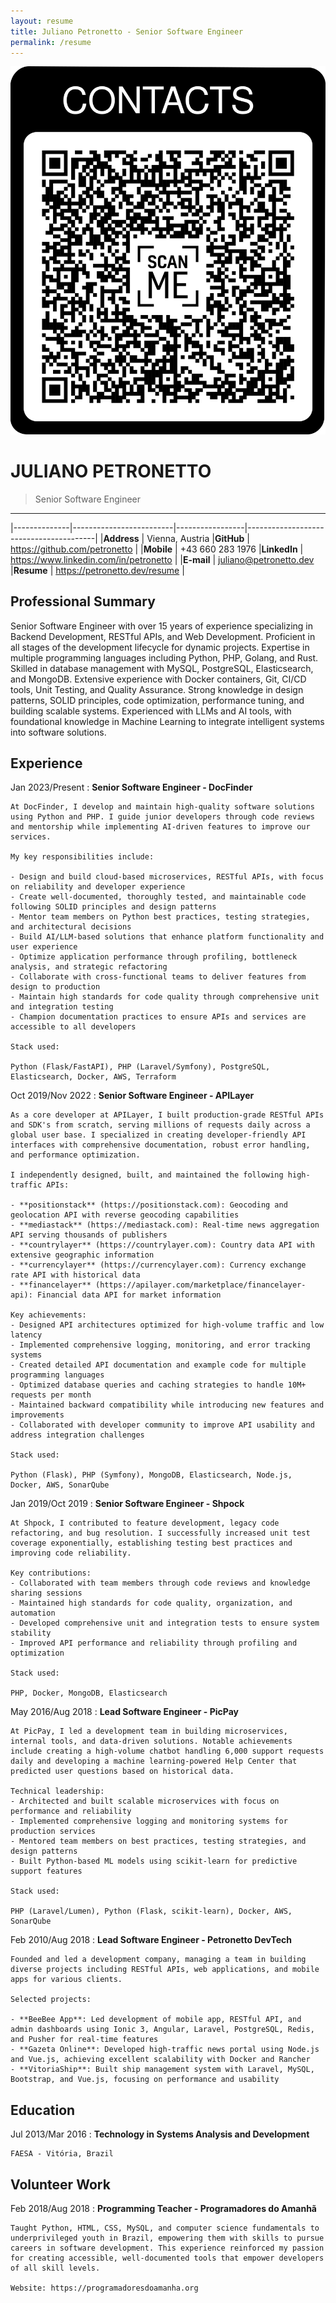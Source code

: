 ```yaml
---
layout: resume
title: Juliano Petronetto - Senior Software Engineer
permalink: /resume
---
```

![Contacts](/assets/images/qrcode.png)

JULIANO PETRONETTO
=====================================================================================================

> Senior Software Engineer

-----------------------------------------------------------------------------------------------------

|--------------|-------------------------|-----------------|----------------------------------------|
|**Address**   | Vienna, Austria         |**GitHub**       | https://github.com/petronetto          |
|**Mobile**    | +43 660 283 1976        |**LinkedIn**     | https://www.linkedin.com/in/petronetto |
|**E-mail**    | juliano@petronetto.dev  |**Resume**       | https://petronetto.dev/resume          |


Professional Summary
-----------------------------------------------------------------------------------------------------
Senior Software Engineer with over 15 years of experience specializing in Backend Development, RESTful APIs, and Web Development. Proficient in all stages of the development lifecycle for dynamic projects. Expertise in multiple programming languages including Python, PHP, Golang, and Rust. Skilled in database management with MySQL, PostgreSQL, Elasticsearch, and MongoDB. Extensive experience with Docker containers, Git, CI/CD tools, Unit Testing, and Quality Assurance. Strong knowledge in design patterns, SOLID principles, code optimization, performance tuning, and building scalable systems. Experienced with LLMs and AI tools, with foundational knowledge in Machine Learning to integrate intelligent systems into software solutions.


Experience
-----------------------------------------------------------------------------------------------------

Jan 2023/Present
:   **Senior Software Engineer - DocFinder**

    At DocFinder, I develop and maintain high-quality software solutions using Python and PHP. I guide junior developers through code reviews and mentorship while implementing AI-driven features to improve our services.

    My key responsibilities include:

    - Design and build cloud-based microservices, RESTful APIs, with focus on reliability and developer experience
    - Create well-documented, thoroughly tested, and maintainable code following SOLID principles and design patterns
    - Mentor team members on Python best practices, testing strategies, and architectural decisions
    - Build AI/LLM-based solutions that enhance platform functionality and user experience
    - Optimize application performance through profiling, bottleneck analysis, and strategic refactoring
    - Collaborate with cross-functional teams to deliver features from design to production
    - Maintain high standards for code quality through comprehensive unit and integration testing
    - Champion documentation practices to ensure APIs and services are accessible to all developers

    Stack used:

    Python (Flask/FastAPI), PHP (Laravel/Symfony), PostgreSQL, Elasticsearch, Docker, AWS, Terraform

Oct 2019/Nov 2022
:   **Senior Software Engineer - APILayer**

    As a core developer at APILayer, I built production-grade RESTful APIs and SDK's from scratch, serving millions of requests daily across a global user base. I specialized in creating developer-friendly API interfaces with comprehensive documentation, robust error handling, and performance optimization.

    I independently designed, built, and maintained the following high-traffic APIs:

    - **positionstack** (https://positionstack.com): Geocoding and geolocation API with reverse geocoding capabilities
    - **mediastack** (https://mediastack.com): Real-time news aggregation API serving thousands of publishers
    - **countrylayer** (https://countrylayer.com): Country data API with extensive geographic information
    - **currencylayer** (https://currencylayer.com): Currency exchange rate API with historical data
    - **financelayer** (https://apilayer.com/marketplace/financelayer-api): Financial data API for market information

    Key achievements:
    - Designed API architectures optimized for high-volume traffic and low latency
    - Implemented comprehensive logging, monitoring, and error tracking systems
    - Created detailed API documentation and example code for multiple programming languages
    - Optimized database queries and caching strategies to handle 10M+ requests per month
    - Maintained backward compatibility while introducing new features and improvements
    - Collaborated with developer community to improve API usability and address integration challenges
    
    Stack used:

    Python (Flask), PHP (Symfony), MongoDB, Elasticsearch, Node.js, Docker, AWS, SonarQube

Jan 2019/Oct 2019
:   **Senior Software Engineer - Shpock**

    At Shpock, I contributed to feature development, legacy code refactoring, and bug resolution. I successfully increased unit test coverage exponentially, establishing testing best practices and improving code reliability.

    Key contributions:
    - Collaborated with team members through code reviews and knowledge sharing sessions
    - Maintained high standards for code quality, organization, and automation
    - Developed comprehensive unit and integration tests to ensure system stability
    - Improved API performance and reliability through profiling and optimization

    Stack used:

    PHP, Docker, MongoDB, Elasticsearch

May 2016/Aug 2018
:   **Lead Software Engineer - PicPay**

    At PicPay, I led a development team in building microservices, internal tools, and data-driven solutions. Notable achievements include creating a high-volume chatbot handling 6,000 support requests daily and developing a machine learning-powered Help Center that predicted user questions based on historical data.

    Technical leadership:
    - Architected and built scalable microservices with focus on performance and reliability
    - Implemented comprehensive logging and monitoring systems for production services
    - Mentored team members on best practices, testing strategies, and design patterns
    - Built Python-based ML models using scikit-learn for predictive support features

    Stack used:

    PHP (Laravel/Lumen), Python (Flask, scikit-learn), Docker, AWS, SonarQube

Feb 2010/Aug 2018
:   **Lead Software Engineer - Petronetto DevTech**

    Founded and led a development company, managing a team in building diverse projects including RESTful APIs, web applications, and mobile apps for various clients.

    Selected projects:

    - **BeeBee App**: Led development of mobile app, RESTful API, and admin dashboards using Ionic 3, Angular, Laravel, PostgreSQL, Redis, and Pusher for real-time features
    - **Gazeta Online**: Developed high-traffic news portal using Node.js and Vue.js, achieving excellent scalability with Docker and Rancher
    - **VitoriaShip**: Built ship management system with Laravel, MySQL, Bootstrap, and Vue.js, focusing on performance and usability


Education
-----------------------------------------------------------------------------------------------------

Jul 2013/Mar 2016
:   **Technology in Systems Analysis and Development**

    FAESA - Vitória, Brazil


Volunteer Work
-----------------------------------------------------------------------------------------------------

Feb 2018/Aug 2018
:   **Programming Teacher - Programadores do Amanhã**

    Taught Python, HTML, CSS, MySQL, and computer science fundamentals to underprivileged youth in Brazil, empowering them with skills to pursue careers in software development. This experience reinforced my passion for creating accessible, well-documented tools that empower developers of all skill levels.

    Website: https://programadoresdoamanha.org
